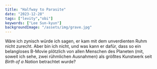 ```yaml
---
title: "Halfway to Parasite"
date: "2023-12-28"
tags: ["levity","obi"]
keywords: ["Lee Sun-kyun"]
backgroundImage: "/assets/img/grave.jpg"
---
```

Wäre ich zynisch würde ich sagen, er kam mit dem unverdienten Ruhm nicht zurecht. Aber bin ich nicht, und was kann er dafür, dass so ein belangloses B-Movie plötzlich von allen Menschen des Planeten (mit, soweit ich sehe, zwei rühmlichen Ausnahmen) als größtes Kunstwerk seit *Birth of a Nation* betrachtet wurde?
